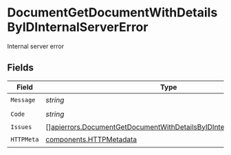 # DocumentGetDocumentWithDetailsByIDInternalServerError

Internal server error


## Fields

| Field                                                                                                                                                          | Type                                                                                                                                                           | Required                                                                                                                                                       | Description                                                                                                                                                    |
| -------------------------------------------------------------------------------------------------------------------------------------------------------------- | -------------------------------------------------------------------------------------------------------------------------------------------------------------- | -------------------------------------------------------------------------------------------------------------------------------------------------------------- | -------------------------------------------------------------------------------------------------------------------------------------------------------------- |
| `Message`                                                                                                                                                      | *string*                                                                                                                                                       | :heavy_check_mark:                                                                                                                                             | N/A                                                                                                                                                            |
| `Code`                                                                                                                                                         | *string*                                                                                                                                                       | :heavy_check_mark:                                                                                                                                             | N/A                                                                                                                                                            |
| `Issues`                                                                                                                                                       | [][apierrors.DocumentGetDocumentWithDetailsByIDInternalServerErrorIssue](../../models/apierrors/documentgetdocumentwithdetailsbyidinternalservererrorissue.md) | :heavy_minus_sign:                                                                                                                                             | N/A                                                                                                                                                            |
| `HTTPMeta`                                                                                                                                                     | [components.HTTPMetadata](../../models/components/httpmetadata.md)                                                                                             | :heavy_check_mark:                                                                                                                                             | N/A                                                                                                                                                            |